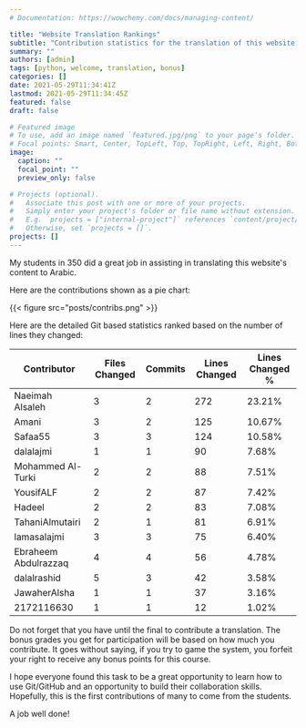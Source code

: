 ```yaml
---
# Documentation: https://wowchemy.com/docs/managing-content/

title: "Website Translation Rankings"
subtitle: "Contribution statistics for the translation of this website, will be used to calculate contribution bonus grades."
summary: ""
authors: [admin]
tags: [python, welcome, translation, bonus]
categories: []
date: 2021-05-29T11:34:41Z
lastmod: 2021-05-29T11:34:45Z
featured: false
draft: false

# Featured image
# To use, add an image named `featured.jpg/png` to your page's folder.
# Focal points: Smart, Center, TopLeft, Top, TopRight, Left, Right, BottomLeft, Bottom, BottomRight.
image:
  caption: ""
  focal_point: ""
  preview_only: false

# Projects (optional).
#   Associate this post with one or more of your projects.
#   Simply enter your project's folder or file name without extension.
#   E.g. `projects = ["internal-project"]` references `content/project/deep-learning/index.md`.
#   Otherwise, set `projects = []`.
projects: []
---
```


My students in 350 did a great job in assisting in translating this website's content to Arabic.


Here are the contributions shown as a pie chart:

{{< figure src="posts/contribs.png" >}}


Here are the detailed Git based statistics ranked based on the number of lines they changed:

| Contributor               | Files Changed | Commits | Lines Changed | Lines Changed % |
| -------------------- | ----- | ------- | -------------- | --------------- |
| Naeimah Alsaleh      | 3     | 2       | 272            | 23.21%          |
| Amani                | 3     | 2       | 125            | 10.67%          |
| Safaa55              | 3     | 3       | 124            | 10.58%          |
| dalalajmi            | 1     | 1       | 90             | 7.68%           |
| Mohammed Al-Turki    | 2     | 2       | 88             | 7.51%           |
| YousifALF            | 2     | 2       | 87             | 7.42%           |
| Hadeel               | 2     | 2       | 83             | 7.08%           |
| TahaniAlmutairi      | 2     | 1       | 81             | 6.91%           |
| lamasalajmi          | 3     | 3       | 75             | 6.40%           |
| Ebraheem Abdulrazzaq | 4     | 4       | 56             | 4.78%           |
| dalalrashid          | 5     | 3       | 42             | 3.58%           |
| JawaherAlsha         | 1     | 1       | 37             | 3.16%           |
| 2172116630           | 1     | 1       | 12             | 1.02%           |


Do not forget that you have until the final to contribute a translation. The bonus grades you get for participation will be based on how much you contribute. It goes without saying, if you try to game the system, you forfeit your right to receive any bonus points for this course.

I hope everyone found this task to be a great opportunity to learn how to use Git/GitHub and an opportunity to build their collaboration skills. Hopefully, this is the first contributions of many to come from the students.

A job well done!
